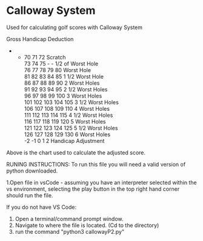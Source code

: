 # Calloway System
 Used for calculating golf scores with Calloway System

Gross				Handicap Deduction		
-	-	70	71	72	Scratch		
73	74	75	-	-	1/2 of Worst Hole		
76	77	78	79	80	Worst Hole		
81	82	83	84	85	1 1/2 Worst Hole		
86	87	88	89	90	2 Worst Holes		
91	92	93	94	95	2 1/2 Worst Holes		
96	97	98	99	100	3 Worst Holes		
101	102	103	104	105	3 1/2 Worst Holes		
106	107	108	109	110	4 Worst Holes		
111	112	113	114	115	4 1/2 Worst Holes		
116	117	118	119	120	5 Worst Holes		
121	122	123	124	125	5 1/2 Worst Holes		
126	127	128	129	130	6 Worst Holes		
-2	-1	0	1	2	Handicap Adjustment		


Above is the chart used to calculate the adjusted score.

RUNING INSTRUCTIONS:
To run this file you will need a valid version of python downloaded.

1.Open file in vsCode - assuming you have an interpreter selected within the vs environment, selecting the play button in the top right hand corner should run the file.

If you do not have VS Code:
1. Open a terminal/command prompt window.
2. Navigate to where the file is located. (Cd to the directory)
3. run the command "python3 callowayP2.py"
